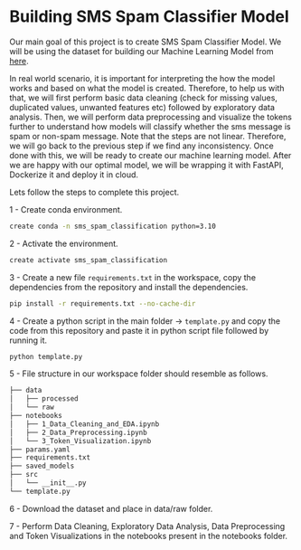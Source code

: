 # Building SMS Spam Classifier Model

Our main goal of this project is to create SMS Spam Classifier Model. We will be using the dataset for building our Machine Learning Model from [here](https://www.kaggle.com/datasets/uciml/sms-spam-collection-dataset).

In real world scenario, it is important for interpreting the how the model works and based on what the model is created. Therefore, to help us with that, we will first perform basic data cleaning (check for missing values, duplicated values, unwanted features etc) followed by exploratory data analysis. Then, we will perform data preprocessing and visualize the tokens further to understand how models will classify whether the sms message is spam or non-spam message. Note that the steps are not linear. Therefore, we will go back to the previous step if we find any inconsistency. Once done with this, we will be ready to create our machine learning model. After we are happy with our optimal model, we will be wrapping it with FastAPI, Dockerize it and deploy it in cloud.

Lets follow the steps to complete this project.

1 - Create conda environment.

```bash
create conda -n sms_spam_classification python=3.10
```

2 - Activate the environment.

```bash
create activate sms_spam_classification
```

3 - Create a new file `requirements.txt` in the workspace, copy the dependencies from the repository and install the dependencies.

```bash
pip install -r requirements.txt --no-cache-dir
```

4 - Create a python script in the main folder -> `template.py` and copy the code from this repository and paste it in python script file followed by running it.

```bash
python template.py
```

5 - File structure in our workspace folder should resemble as follows.

```bash
├── data
│   ├── processed
│   └── raw
├── notebooks
│   ├── 1_Data_Cleaning_and_EDA.ipynb
│   ├── 2_Data_Preprocessing.ipynb
│   └── 3_Token_Visualization.ipynb
├── params.yaml
├── requirements.txt
├── saved_models
├── src
│   └── __init__.py
└── template.py
```

6 - Download the dataset and place in data/raw folder.

7 - Perform Data Cleaning, Exploratory Data Analysis, Data Preprocessing and Token Visualizations in the notebooks present in the notebooks folder.
